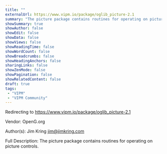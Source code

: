 ```yaml
---
title: ""
externalUrl: https://www.vipm.io/package/oglib_picture-2.1
summary: "The picture package contains routines for operating on picture controls.."
showSummary: true
showAuthor: false
showEdit: false
showData: false
showViews: false
showReadingTime: false
showWordCount: false
showBreadcrumbs: false
showHeadingAnchors: false
sharingLinks: false
showZenMode: false
showPagination: false
showRelatedContent: false
draft: true
tags:
 - "VIPM"
 - "VIPM Community"
---
```


Redirecting to https://www.vipm.io/package/oglib_picture-2.1

Vendor: OpenG.org

Author(s): Jim Kring <jim@jimkring.com>
 
Full Description:
The picture package contains routines for operating on picture controls.